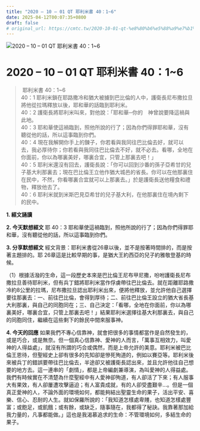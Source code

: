 ```yaml
---
title: "2020 – 10 – 01 QT 耶利米書 40：1~6"
date: 2025-04-12T00:07:35+0800
draft: false
# original_url: https://cmtc.tw/2020-10-01-qt-%e8%80%b6%e5%88%a9%e7%b1%b3%e6%9b%b8-40%ef%bc%9a16
---
```


![2020 – 10 – 01 QT 耶利米書 40：1\~6](/images/qt.jpg   "2020 – 10 – 01 QT 耶利米書 40：1\~6")

# 2020 – 10 – 01 QT 耶利米書 40：1\~6

>  耶利米書 40：1\~6  
> 40：1 耶利米鎖在耶路撒冷和猶大被擄到巴比倫的人中，護衛長尼布撒拉旦將他從拉瑪釋放以後，耶和華的話臨到耶利米。  
> 40：2 護衛長將耶利米叫來，對他說：「耶和華─你的　神曾說要降這禍與此地。  
> 40：3 耶和華使這禍臨到，照他所說的行了；因為你們得罪耶和華，沒有聽從他的話，所以這事臨到你們。  
> 40：4 現在我解開你手上的鍊子，你若看與我同往巴比倫去好，就可以去，我必厚待你；你若看與我同往巴比倫去不好，就不必去。看哪，全地在你面前，你以為哪裏美好，哪裏合宜，只管上那裏去吧！」  
> 40：5 耶利米還沒有回去，護衛長說：「你可以回到沙番的孫子亞希甘的兒子基大利那裏去；現在巴比倫王立他作猶大城邑的省長。你可以在他那裏住在民中，不然，你看哪裏合宜就可以上那裏去。」於是護衛長送他糧食和禮物，釋放他去了。  
> 40：6 耶利米就到米斯巴見亞希甘的兒子基大利，在他那裏住在境內剩下的民中。

**1. 經文誦讀**

**2.  今天默想經文**
耶 40：3 耶和華使這禍臨到，照他所說的行了；因為你們得罪耶和華，沒有聽從他的話，所以這事臨到你們。

**3. 分享默想經文**
經文背景：耶利米書從26章以後，並不是按著時間排的，而是按著主題排的。耶 26章這是比較早期的事，是猶大王約西亞的兒子約雅敬登基的時候。

（1）根據活潑的生命，這一段歷史本來是巴比倫王尼布甲尼撒，吩咐護衛長尼布撒拉旦善待耶利米，但有兵丁錯將耶利米當作俘虜帶往巴比倫去。就在距離耶路撒冷約8公里的拉瑪，尼布撒拉旦認出耶利米出來，便將他釋放，並允許他自己選擇要往那裏去：一、前往巴比倫，會得到厚待；二、前往巴比倫王設立的猶大省長基大利那裏，與自己的同胞同在；三、自己決定：「看哪，全地在你面前，你以為哪裏美好，哪裏合宜，只管上那裏去吧！」結果耶利米選擇往基大利那裏去，與自己的同胞同住，繼續在這些剩下的餘民中間來服事神。

**4. 今天的回應**
如果我們不專心信靠神，就會把很多的事情都當作是自然發生的，或是巧合，或是無奈。但一個真心信靠神、愛神的人而言，「萬事互相效力，叫愛神的人得益處」，就沒有所謂的巧合或偶然，而是上帝允許的美意。耶利米被巴比倫王恩待，但聖經史上卻有很多的先知卻是慘死殉道的，例如以賽亞等。耶利米後來被兵丁的錯誤要帶往巴比倫去，半途卻又被護衛長認出來，並且允許他往自己想要的地方去。這一連串的「劇情」，都是上帝編劇兼導演，為叫愛神的人得益處。我們有時候實在不清楚為什麼聖經中有人愛神卻殉道，有人卻活了下來；有人服事大有果效，有人卻屢遭攻擊逼迫；有人富貴成就，有的人卻受盡艱辛…。但是一個真正愛神的人，不論外面的環境如何，都能夠結出聖靈生命的果子，活出平安、喜樂、信心、忍耐的人生。就如保羅所說的：「我知道怎樣處卑賤，也知道怎樣處豐富；或飽足，或飢餓；或有餘，或缺乏，隨事隨在，我都得了秘訣。我靠著那加給我力量的，凡事都能做。」這也是我渴慕追求的生命：不管環境如何，多結生命的果子。
